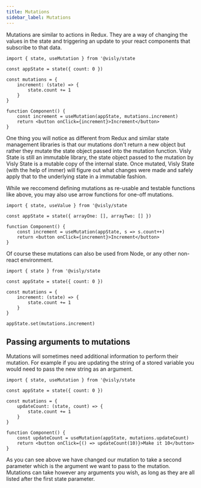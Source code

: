 ```yaml
---
title: Mutations
sidebar_label: Mutations
---
```


Mutations are similar to actions in Redux. They are a way of changing the values in the state and triggering an update to your react components that subscribe to that data.

```tsx
import { state, useMutation } from '@visly/state

const appState = state({ count: 0 })

const mutations = {
    increment: (state) => {
        state.count += 1
    }
}

function Component() {
    const increment = useMutation(appState, mutations.increment)
    return <button onClick={increment}>Increment</button>
}
```

One thing you will notice as different from Redux and similar state management libraries is that our mutations don't return a new object but rather they mutate the state object passed into the mutation function. Visly State is still an immutable library, the state object passed to the mutation by Visly State is a mutable copy of the internal state. Once mutated, Visly State (with the help of immer) will figure out what changes were made and safely apply that to the underlying state in a immutable fashion.

While we reccomend defining mutations as re-usable and testable functions like above, you may also use arrow functions for one-off mutations.

```tsx
import { state, useValue } from '@visly/state

const appState = state({ arrayOne: [], arrayTwo: [] })

function Component() {
    const increment = useMutation(appState, s => s.count++)
    return <button onClick={increment}>Increment</button>
}
```

Of course these mutations can also be used from Node, or any other non-react environment.

```tsx
import { state } from '@visly/state

const appState = state({ count: 0 })

const mutations = {
    increment: (state) => {
        state.count += 1
    }
}

appState.set(mutations.increment)
```

## Passing arguments to mutations

Mutations will sometimes need additional information to perform their mutation. For example if you are updating the string of a stored variable you would need to pass the new string as an argument.

```tsx
import { state, useMutation } from '@visly/state

const appState = state({ count: 0 })

const mutations = {
    updateCount: (state, count) => {
        state.count += 1
    }
}

function Component() {
    const updateCount = useMutation(appState, mutations.updateCount)
    return <button onClick={() => updateCount(10)}>Make it 10</button>
}
```

As you can see above we have changed our mutation to take a second parameter which is the argument we want to pass to the mutation. Mutations can take however any arguments you wish, as long as they are all listed after the first state parameter.
